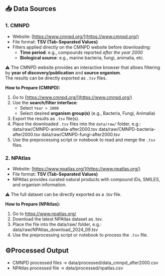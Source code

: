 ## 📥 Data Sources

### 1. CMNPD

- Website: [https://www.cmnpd.org/](https://www.cmnpd.org/)  
- File format: **TSV (Tab-Separated Values)**  
- Filters applied directly on the CMNPD website before downloading:
  - **Time period**: e.g., compounds reported *after the year 2000*  
  - **Biological source**: e.g., marine bacteria, fungi, animalia, etc.  

⚠️ The CMNPD website provides an interactive browser that allows filtering by **year of discovery/publication** and **source organism**.  
The results can be directly exported as `.tsv` files.

**How to Prepare (CMNPD):**
1. Go to [https://www.cmnpd.org/](https://www.cmnpd.org/)  
2. Use the **search/filter interface**:
   - Select `Year > 2000`  
   - Select desired **organism group(s)** (e.g., Bacteria, Fungi, Animalia)  
3. Export the results as `.tsv` file(s).  
4. Place the downloaded `.tsv` files into the `data/raw/` folder, e.g.: data/raw/CMNPD-animalia-after2000.tsv data/raw/CMNPD-bacteria-after2000.tsv data/raw/CMNPD-fungi-after2000.tsv
5. Use the preprocessing script or notebook to read and merge the `.tsv` files.


### 2. NPAtlas

- Website: [https://www.npatlas.org/](https://www.npatlas.org/)
- File format:  **TSV (Tab-Separated Values)**
- NPAtlas provides curated natural products with compound IDs, SMILES, and organism information.

⚠️ The full dataset can be directly exported as a .tsv file.

**How to Prepare (NPAtlas):**
1. Go to https://www.npatlas.org/
2. Download the latest NPAtlas dataset as .tsv.
3. Place the file into the data/raw/ folder, e.g.: data/raw/NPAtlas_download_2024_09.tsv
4. Use the preprocessing script or notebook to process the `.tsv` file.


## ⚙️Processed Output
- CMNPD processed files → data/processed/data_cmnpd_after2000.csv
- NPAtlas processed file → data/processed/npatlas.csv